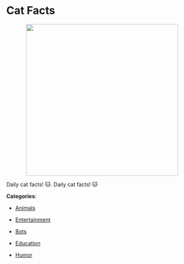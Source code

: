 # Cat Facts
<p align="center">
    <img width="400" src="https://raw.githubusercontent.com/apis-list/apis-list/apis/cat-facts/logo_256x256.png" />
</p>

Daily cat facts! 🐱. Daily cat facts! 🐱



**Categories**:

- [Animals](https://github.com/apis-list/apis-list#animals)

- [Entertainment](https://github.com/apis-list/apis-list#entertainment)

- [Bots](https://github.com/apis-list/apis-list#bots)

- [Education](https://github.com/apis-list/apis-list#education)

- [Humor](https://github.com/apis-list/apis-list#humor)



